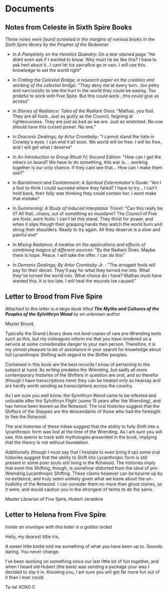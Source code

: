 
# Documents

## Notes from Celeste in Sixth Spire Books

*These notes were found scrawled in the margins of various books in the Sixth Spire library by the Prophet of the Redeemer*

- In *A Pamphlety on the Heretics Quandry*: _On a tear stained page_ "He didnt even ask if I wanted to know. Why must he be like this? I have to ask hert about it...I cant let his sacrafice go in vain. I will use this knowledge to set the world right"

- In *Crating the Celestial Bridge; a research paper on the creation and working of the celestial bridge*: "They deny me at every turn...too petty and narcissistic to see the hurt in the world they could be easing. Too prideful to work with Five Spire. But this could work...this could give us access"

- In *Stories of Radiance: Tales of the Radiant Ones*: "Mathas, you fool. They are all fools. Just as guilty as the Council, feigning at righteousness. They are just as bad as we are. Just as wretched. No one should have this cursed power. No one."

- In *Draconic Dealings; by Artur Crombsby*: "I cannot stand the hate in Crowley's eyes. I can end it all soon. We world will be free. I will be free, and I will get what I deserve"

- In *An Introduction to Group Ritual IV; Second Edition*: "How can I get the others on board? We have to do something, this war is.... working together is our only chance. If they cant see that... How can I make them see?"

- In *Banishment and Containment: A Spiritual Exterminator's Guide*: "Am I a fool to think I could succeed where they failed? I have to try... I can't hold back, their folly was thinking they could contain her. I wont make that mistake"

- In *Summoning: A Study of Induced Interplanar Travel*: "Can this really be it? All that...chaos, out of something so mundane? The Council of Five are fools.._were_ fools. I can't let this stand. They thirst for power, and when it slips though their grasping hands they watch the world burn and shrug their shoulders. Ready to try again. All they deserve is a slow and painful end"

- In *Mixing Radiance; A treatise on the applications and effects of combining magics of different sources*: "By the Radiant Ones. Maybe there is hope. Peace. I will take the offer. I can do this"

- In *Demonic Dealings; By Artur Crombsby Jr.* :  "The arrogant fools will pay for their deciet. They'll pay for what they turned me into. What they've turned the world into. What choice do I have? Mathas must have wanted this. It is too late. I will heal the wounds Ive caused."

## Letter to Brood from Five Spire

*Attached to this letter is a large book titled **The Myths and Cultures of the Peoples of the Sylvithryn Wood** by an unknown author*

Master Brood,

Typically the Grand Library does not *lend* copies of rare pre-Wrending texts such as this, but my colleagues inform me that you have rendered us a service at some considerable danger to your own person. Therefore, it is my utmost pleasure to be of assistance in your search for knowledge about full Lycanthropic Shifting with regard to the Shifter peoples.

Contained in this book are the best records I know of pertaining to the subject at hand. Its writing predates the Wrending, but sadly all more contemporary histories of the Shifters in question are *oral*, and so therefor (though I have transcriptions here) they can be treated only as hearsay and are hardly worth sending as transcriptions across the country.

As I am sure you well know, the Sylvithryn Wood came to be infested and unlivable after the Sylvithryn Flight (some 15 years after the Wrending), and has hence been known as the Rotwood. The oral histories suggest that the Shifters of the Steppes are the descendants of those who had the foresight to flee the Rotwood.

The oral histories of these tribes suggest that the ability to fully Shift into a lycanthropic form was lost at the time of the Wrending. As I am sure you will see, this seems to track with mythologies presented in the book, implying that the theory is not without foundation.

Additionally (though I must say that I hesitate to even bring it up) some oral histories suggest that the ability to Shift into Lycanthropic form is still present in some poor souls still living in the Rotwood. The histories imply that even this Shifting, though, is somehow distorted from the ideal of pre-Wrending Lycanthropic Shifting. These claims however can be bourne up by no evidence, and truly seem unlikely given what we know about the un-livability of the Rotwood. I can consider them no more than ghost stories, as it were, and would caution you in the strongest of terms to do the same.

Master Librarian of Five Spire,
Hubert Jeraldine

## Letter to Helena from Five Spire

*Inside an envelope with this letter is a golden locket*

Helly, my dearest little iris.

A sweet little birdie told me something of what you have been up to. Sounds daring. You never change.

I've been working on something since our last little bit of fun together, and when I heard old Hubert (the bore) was sending a package your way I decided to slip it in. Knowing you, I am sure you will get far more fun out of it than I ever could.

Ta-ta! XOXO
C


